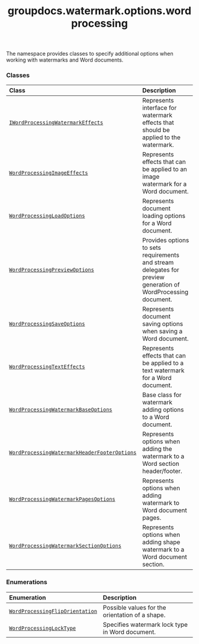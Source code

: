 ﻿---
title: groupdocs.watermark.options.wordprocessing
second_title: GroupDocs.Watermark for Python via .NET API References
description: 
type: docs
url: /python-net/groupdocs.watermark.options.wordprocessing/
is_root: false
weight: 10
---

The namespace provides classes to specify additional options when working with
watermarks and Word documents.

### Classes
| Class | Description |
| :- | :- |
| [`IWordProcessingWatermarkEffects`](/watermark/python-net/groupdocs.watermark.options.wordprocessing/iwordprocessingwatermarkeffects) | Represents interface for watermark effects that should be applied to the watermark. |
| [`WordProcessingImageEffects`](/watermark/python-net/groupdocs.watermark.options.wordprocessing/wordprocessingimageeffects) | Represents effects that can be applied to an image watermark for a Word document. |
| [`WordProcessingLoadOptions`](/watermark/python-net/groupdocs.watermark.options.wordprocessing/wordprocessingloadoptions) | Represents document loading options for a Word document. |
| [`WordProcessingPreviewOptions`](/watermark/python-net/groupdocs.watermark.options.wordprocessing/wordprocessingpreviewoptions) | Provides options to sets requirements and stream delegates for preview generation of WordProcessing document. |
| [`WordProcessingSaveOptions`](/watermark/python-net/groupdocs.watermark.options.wordprocessing/wordprocessingsaveoptions) | Represents document saving options when saving a Word document. |
| [`WordProcessingTextEffects`](/watermark/python-net/groupdocs.watermark.options.wordprocessing/wordprocessingtexteffects) | Represents effects that can be applied to a text watermark for a Word document. |
| [`WordProcessingWatermarkBaseOptions`](/watermark/python-net/groupdocs.watermark.options.wordprocessing/wordprocessingwatermarkbaseoptions) | Base class for watermark adding options to a Word document. |
| [`WordProcessingWatermarkHeaderFooterOptions`](/watermark/python-net/groupdocs.watermark.options.wordprocessing/wordprocessingwatermarkheaderfooteroptions) | Represents options when adding the watermark to a Word section header/footer. |
| [`WordProcessingWatermarkPagesOptions`](/watermark/python-net/groupdocs.watermark.options.wordprocessing/wordprocessingwatermarkpagesoptions) | Represents options when adding watermark to Word document pages. |
| [`WordProcessingWatermarkSectionOptions`](/watermark/python-net/groupdocs.watermark.options.wordprocessing/wordprocessingwatermarksectionoptions) | Represents options when adding shape watermark to a Word document section. |


### Enumerations
| Enumeration | Description |
| :- | :- |
| [`WordProcessingFlipOrientation`](/watermark/python-net/groupdocs.watermark.options.wordprocessing/wordprocessingfliporientation) | Possible values for the orientation of a shape. |
| [`WordProcessingLockType`](/watermark/python-net/groupdocs.watermark.options.wordprocessing/wordprocessinglocktype) | Specifies watermark lock type in Word document. |


